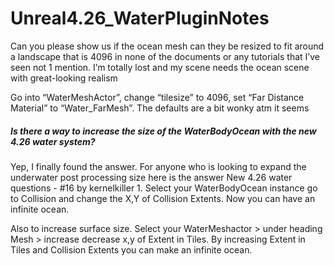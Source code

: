 # Unreal4.26_WaterPluginNotes

Can you please show us if the ocean mesh can they be resized to fit around a landscape that is 4096 in none of the documents or any tutorials that I’ve seen not 1 mention. I’m totally lost and my scene needs the ocean scene with great-looking realism

Go into “WaterMeshActor”, change “tilesize” to 4096, set “Far Distance Material” to “Water_FarMesh”. The defaults are a bit wonky atm it seems 

##### Is there a way to increase the size of the WaterBodyOcean with the new 4.26 water system?

Yep, I finally found the answer. For anyone who is looking to expand the underwater post processing size here is the answer New 4.26 water questions - #16 by kernelkiller 1. Select your WaterBodyOcean instance go to Collision and change the X,Y of Collision Extents. Now you can have an infinite ocean.

Also to increase surface size. Select your WaterMeshactor > under heading Mesh > increase decrease x,y of Extent in Tiles. By increasing Extent in Tiles and Collision Extents you can make an infinite ocean.

